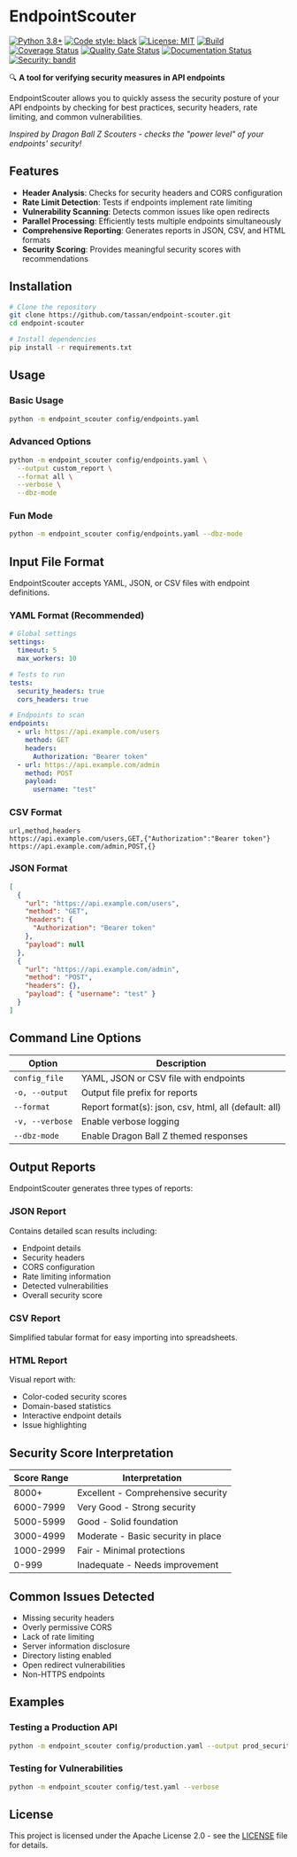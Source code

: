 # EndpointScouter

[![Python 3.8+](https://img.shields.io/badge/python-3.8+-blue.svg)](https://www.python.org/downloads/)
[![Code style: black](https://img.shields.io/badge/code%20style-black-000000.svg)](https://github.com/psf/black)
[![License: MIT](https://img.shields.io/badge/License-MIT-yellow.svg)](LICENSE)
[![Build](https://github.com/tassan/endpoint-scouter/actions/workflows/build.yml/badge.svg)](https://github.com/tassan/endpoint-scouter/actions/workflows/build.yml)
[![Coverage Status](https://coveralls.io/repos/github/tassan/endpoint-scouter/badge.svg?branch=main)](https://coveralls.io/github/tassan/endpoint-scouter?branch=main)
[![Quality Gate Status](https://sonarcloud.io/api/project_badges/measure?project=tassan_endpoint-scouter&metric=alert_status)](https://sonarcloud.io/summary/new_code?id=tassan_endpoint-scouter)
[![Documentation Status](https://readthedocs.org/projects/endpoint-scouter/badge/?version=latest)](https://endpoint-scouter.readthedocs.io/en/latest/?badge=latest)
[![Security: bandit](https://img.shields.io/badge/security-bandit-yellow.svg)](https://github.com/PyCQA/bandit)

🔍 **A tool for verifying security measures in API endpoints**

EndpointScouter allows you to quickly assess the security posture of your API endpoints by checking for best practices, security headers, rate limiting, and common vulnerabilities.

_Inspired by Dragon Ball Z Scouters - checks the "power level" of your endpoints' security!_

## Features

- **Header Analysis**: Checks for security headers and CORS configuration
- **Rate Limit Detection**: Tests if endpoints implement rate limiting
- **Vulnerability Scanning**: Detects common issues like open redirects
- **Parallel Processing**: Efficiently tests multiple endpoints simultaneously
- **Comprehensive Reporting**: Generates reports in JSON, CSV, and HTML formats
- **Security Scoring**: Provides meaningful security scores with recommendations

## Installation

```bash
# Clone the repository
git clone https://github.com/tassan/endpoint-scouter.git
cd endpoint-scouter

# Install dependencies
pip install -r requirements.txt
```

## Usage

### Basic Usage

```bash
python -m endpoint_scouter config/endpoints.yaml
```

### Advanced Options

```bash
python -m endpoint_scouter config/endpoints.yaml \
  --output custom_report \
  --format all \
  --verbose \
  --dbz-mode
```

### Fun Mode

```bash
python -m endpoint_scouter config/endpoints.yaml --dbz-mode
```

## Input File Format

EndpointScouter accepts YAML, JSON, or CSV files with endpoint definitions.

### YAML Format (Recommended)

```yaml
# Global settings
settings:
  timeout: 5
  max_workers: 10

# Tests to run
tests:
  security_headers: true
  cors_headers: true

# Endpoints to scan
endpoints:
  - url: https://api.example.com/users
    method: GET
    headers:
      Authorization: "Bearer token"
  - url: https://api.example.com/admin
    method: POST
    payload:
      username: "test"
```

### CSV Format

```csv
url,method,headers
https://api.example.com/users,GET,{"Authorization":"Bearer token"}
https://api.example.com/admin,POST,{}
```

### JSON Format

```json
[
  {
    "url": "https://api.example.com/users",
    "method": "GET",
    "headers": {
      "Authorization": "Bearer token"
    },
    "payload": null
  },
  {
    "url": "https://api.example.com/admin",
    "method": "POST",
    "headers": {},
    "payload": { "username": "test" }
  }
]
```

## Command Line Options

| Option          | Description                                           |
| --------------- | ----------------------------------------------------- |
| `config_file`   | YAML, JSON or CSV file with endpoints                 |
| `-o, --output`  | Output file prefix for reports                        |
| `--format`      | Report format(s): json, csv, html, all (default: all) |
| `-v, --verbose` | Enable verbose logging                                |
| `--dbz-mode`    | Enable Dragon Ball Z themed responses                 |

## Output Reports

EndpointScouter generates three types of reports:

### JSON Report

Contains detailed scan results including:

- Endpoint details
- Security headers
- CORS configuration
- Rate limiting information
- Detected vulnerabilities
- Overall security score

### CSV Report

Simplified tabular format for easy importing into spreadsheets.

### HTML Report

Visual report with:

- Color-coded security scores
- Domain-based statistics
- Interactive endpoint details
- Issue highlighting

## Security Score Interpretation

| Score Range | Interpretation                     |
| ----------- | ---------------------------------- |
| 8000+       | Excellent - Comprehensive security |
| 6000-7999   | Very Good - Strong security        |
| 5000-5999   | Good - Solid foundation            |
| 3000-4999   | Moderate - Basic security in place |
| 1000-2999   | Fair - Minimal protections         |
| 0-999       | Inadequate - Needs improvement     |

## Common Issues Detected

- Missing security headers
- Overly permissive CORS
- Lack of rate limiting
- Server information disclosure
- Directory listing enabled
- Open redirect vulnerabilities
- Non-HTTPS endpoints

## Examples

### Testing a Production API

```bash
python -m endpoint_scouter config/production.yaml --output prod_security_report
```

### Testing for Vulnerabilities

```bash
python -m endpoint_scouter config/test.yaml --verbose
```

## License

This project is licensed under the Apache License 2.0 - see the [LICENSE](LICENSE) file for details.
